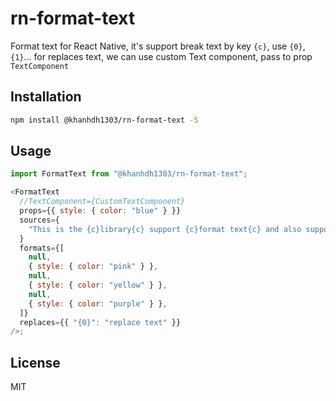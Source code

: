 # rn-format-text

Format text for React Native, it's support break text by key `{c}`, use `{0}`, `{1}`... for replaces text, we can use custom Text component, pass to prop `TextComponent`

## Installation

```sh
npm install @khanhdh1303/rn-format-text -S
```

## Usage

```js
import FormatText from "@khanhdh1303/rn-format-text";

<FormatText
  //TextComponent={CustomTextComponent}
  props={{ style: { color: "blue" } }}
  sources={
    "This is the {c}library{c} support {c}format text{c} and also support {c}{0}{c}"
  }
  formats={[
    null,
    { style: { color: "pink" } },
    null,
    { style: { color: "yellow" } },
    null,
    { style: { color: "purple" } },
  ]}
  replaces={{ "{0}": "replace text" }}
/>;
```

## License

MIT
